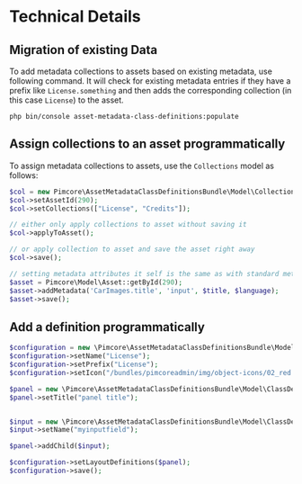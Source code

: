# Technical Details

## Migration of existing Data

To add metadata collections to assets based on existing metadata, use following command. 
It will check for existing metadata entries if they have a prefix like `License.something` and then 
adds the corresponding collection (in this case `License`) to the asset.   

```
php bin/console asset-metadata-class-definitions:populate
```


## Assign collections to an asset programmatically 

To assign metadata collections to assets, use the `Collections` model as follows: 
```php
$col = new Pimcore\AssetMetadataClassDefinitionsBundle\Model\Collections();
$col->setAssetId(290);
$col->setCollections(["License", "Credits"]);

// either only apply collections to asset without saving it
$col->applyToAsset();

// or apply collection to asset and save the asset right away 
$col->save();

// setting metadata attributes it self is the same as with standard metadata
$asset = Pimcore\Model\Asset::getById(290); 
$asset->addMetadata('CarImages.title', 'input', $title, $language);
$asset->save(); 
```


## Add a definition programmatically

```php
$configuration = new \Pimcore\AssetMetadataClassDefinitionsBundle\Model\Configuration();
$configuration->setName("License");
$configuration->setPrefix("License");
$configuration->setIcon("/bundles/pimcoreadmin/img/object-icons/02_red.svg");

$panel = new \Pimcore\AssetMetadataClassDefinitionsBundle\Model\ClassDefinition\Layout\Panel();
$panel->setTitle("panel title");


$input = new \Pimcore\AssetMetadataClassDefinitionsBundle\Model\ClassDefinition\Data\Input();
$input->setName("myinputfield");

$panel->addChild($input);

$configuration->setLayoutDefinitions($panel);
$configuration->save();
```
